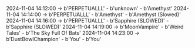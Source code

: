 2024-11-04 14:12:00 -> b'PERPETUALLL' - b'unknown' - b'Amethyst'
2024-11-04 14:14:00 -> b'PERPETUALLL' - b'Amethyst' - b'Amethyst (Slowed)'
2024-11-04 14:16:00 -> b'PERPETUALLL' - b'Sapphire (SLOWED)' - b'Sapphire (SLOWED)'
2024-11-04 14:19:00 -> b'MoonVampire' - b'Weird Tales' - b'The Sky Full Of Bats'
2024-11-04 14:23:00 -> b'DustBowlChampion' - b'You' - b'You'
